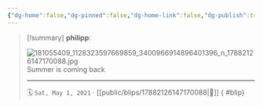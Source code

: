 ```yaml
---
{"dg-home":false,"dg-pinned":false,"dg-home-link":false,"dg-publish":true,"tags":["dgblip"],"disabled rules":["yaml-title","yaml-title-alias","file-name-heading"],"title":"philipp on instagram @ 2021-05-01","created-date":"2021-05-01T12:00:00","updated-date":"2025-05-02T17:43:07","dg-path":"blips/17882126147170088.md","permalink":"/blips/17882126147170088/","dgPassFrontmatter":true}
---
```


> [!summary] **philipp**:
>
> ![181055409_1128323597669859_3400966914896401396_n_17882126147170088.jpg](/img/user/attachments/181055409_1128323597669859_3400966914896401396_n_17882126147170088.jpg)
> Summer is coming back
> - - -
>
> 🗓️ `Sat, May 1, 2021` · [[public/blips/17882126147170088\|🔗]]
{ #blip}

